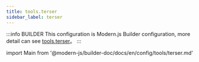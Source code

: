 ```yaml
---
title: tools.terser
sidebar_label: terser
---
```


:::info BUILDER
This configuration is Modern.js Builder configuration, more detail can see [tools.terser](https://modernjs.dev/builder/en/api/config-tools.html#tools-terser)。
:::

import Main from '@modern-js/builder-doc/docs/en/config/tools/terser.md'

<Main />
